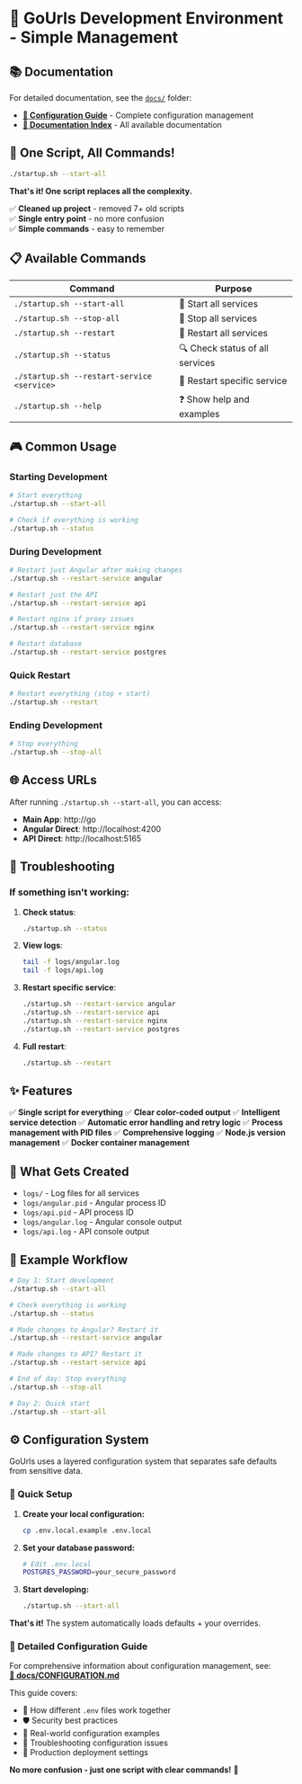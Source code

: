 # 🚀 GoUrls Development Environment - Simple Management

## 📚 Documentation

For detailed documentation, see the [`docs/`](./docs/) folder:
- **[📖 Configuration Guide](./docs/CONFIGURATION.md)** - Complete configuration management
- **[📖 Documentation Index](./docs/README.md)** - All available documentation

## 🎯 One Script, All Commands!

```bash
./startup.sh --start-all
```

**That's it! One script replaces all the complexity.**

✅ **Cleaned up project** - removed 7+ old scripts  
✅ **Single entry point** - no more confusion  
✅ **Simple commands** - easy to remember  

## 📋 Available Commands

| Command | Purpose |
|---------|---------|
| `./startup.sh --start-all` | 🚀 Start all services |
| `./startup.sh --stop-all` | 🛑 Stop all services |
| `./startup.sh --restart` | 🔄 Restart all services |
| `./startup.sh --status` | 🔍 Check status of all services |
| `./startup.sh --restart-service <service>` | 🔄 Restart specific service |
| `./startup.sh --help` | ❓ Show help and examples |

## 🎮 Common Usage

### Starting Development
```bash
# Start everything
./startup.sh --start-all

# Check if everything is working
./startup.sh --status
```

### During Development
```bash
# Restart just Angular after making changes
./startup.sh --restart-service angular

# Restart just the API
./startup.sh --restart-service api

# Restart nginx if proxy issues
./startup.sh --restart-service nginx

# Restart database
./startup.sh --restart-service postgres
```

### Quick Restart
```bash
# Restart everything (stop + start)
./startup.sh --restart
```

### Ending Development
```bash
# Stop everything
./startup.sh --stop-all
```

## 🌐 Access URLs

After running `./startup.sh --start-all`, you can access:

- **Main App**: http://go
- **Angular Direct**: http://localhost:4200
- **API Direct**: http://localhost:5165

## 🔧 Troubleshooting

### If something isn't working:

1. **Check status**:
   ```bash
   ./startup.sh --status
   ```

2. **View logs**:
   ```bash
   tail -f logs/angular.log
   tail -f logs/api.log
   ```

3. **Restart specific service**:
   ```bash
   ./startup.sh --restart-service angular
   ./startup.sh --restart-service api
   ./startup.sh --restart-service nginx
   ./startup.sh --restart-service postgres
   ```

4. **Full restart**:
   ```bash
   ./startup.sh --restart
   ```

## ✨ Features

✅ **Single script for everything**
✅ **Clear color-coded output**
✅ **Intelligent service detection**
✅ **Automatic error handling and retry logic**
✅ **Process management with PID files**
✅ **Comprehensive logging**
✅ **Node.js version management**
✅ **Docker container management**

## 📁 What Gets Created

- `logs/` - Log files for all services
- `logs/angular.pid` - Angular process ID
- `logs/api.pid` - API process ID
- `logs/angular.log` - Angular console output
- `logs/api.log` - API console output

## 🎯 Example Workflow

```bash
# Day 1: Start development
./startup.sh --start-all

# Check everything is working
./startup.sh --status

# Made changes to Angular? Restart it
./startup.sh --restart-service angular

# Made changes to API? Restart it
./startup.sh --restart-service api

# End of day: Stop everything
./startup.sh --stop-all

# Day 2: Quick start
./startup.sh --start-all
```

## ⚙️ Configuration System

GoUrls uses a layered configuration system that separates safe defaults from sensitive data.

### 🚀 Quick Setup

1. **Create your local configuration:**
   ```bash
   cp .env.local.example .env.local
   ```

2. **Set your database password:**
   ```bash
   # Edit .env.local
   POSTGRES_PASSWORD=your_secure_password
   ```

3. **Start developing:**
   ```bash
   ./startup.sh --start-all
   ```

**That's it!** The system automatically loads defaults + your overrides.

### 📖 Detailed Configuration Guide

For comprehensive information about configuration management, see:  
**[📖 docs/CONFIGURATION.md](./docs/CONFIGURATION.md)**

This guide covers:
- 🔧 How different `.env` files work together
- 🛡️ Security best practices  
- 🎯 Real-world configuration examples
- 🐛 Troubleshooting configuration issues
- 🚀 Production deployment settings

**No more confusion - just one script with clear commands!** 🚀